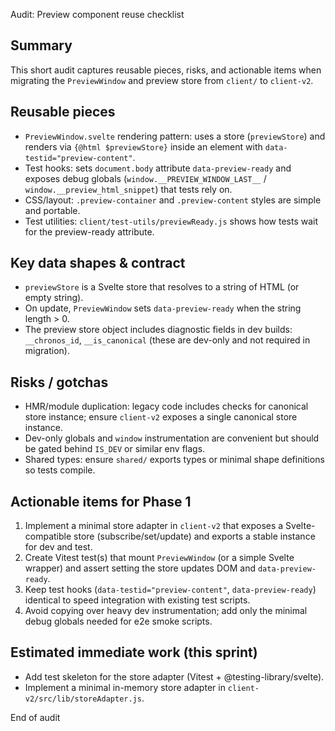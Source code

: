 Audit: Preview component reuse checklist

## Summary

This short audit captures reusable pieces, risks, and actionable items when migrating the `PreviewWindow` and preview store from `client/` to `client-v2`.

## Reusable pieces

- `PreviewWindow.svelte` rendering pattern: uses a store (`previewStore`) and renders via `{@html $previewStore}` inside an element with `data-testid="preview-content"`.
- Test hooks: sets `document.body` attribute `data-preview-ready` and exposes debug globals (`window.__PREVIEW_WINDOW_LAST__` / `window.__preview_html_snippet`) that tests rely on.
- CSS/layout: `.preview-container` and `.preview-content` styles are simple and portable.
- Test utilities: `client/test-utils/previewReady.js` shows how tests wait for the preview-ready attribute.

## Key data shapes & contract

- `previewStore` is a Svelte store that resolves to a string of HTML (or empty string).
- On update, `PreviewWindow` sets `data-preview-ready` when the string length > 0.
- The preview store object includes diagnostic fields in dev builds: `__chronos_id`, `__is_canonical` (these are dev-only and not required in migration).

## Risks / gotchas

- HMR/module duplication: legacy code includes checks for canonical store instance; ensure `client-v2` exposes a single canonical store instance.
- Dev-only globals and `window` instrumentation are convenient but should be gated behind `IS_DEV` or similar env flags.
- Shared types: ensure `shared/` exports types or minimal shape definitions so tests compile.

## Actionable items for Phase 1

1. Implement a minimal store adapter in `client-v2` that exposes a Svelte-compatible store (subscribe/set/update) and exports a stable instance for dev and test.
2. Create Vitest test(s) that mount `PreviewWindow` (or a simple Svelte wrapper) and assert setting the store updates DOM and `data-preview-ready`.
3. Keep test hooks (`data-testid="preview-content"`, `data-preview-ready`) identical to speed integration with existing test scripts.
4. Avoid copying over heavy dev instrumentation; add only the minimal debug globals needed for e2e smoke scripts.

## Estimated immediate work (this sprint)

- Add test skeleton for the store adapter (Vitest + @testing-library/svelte).
- Implement a minimal in-memory store adapter in `client-v2/src/lib/storeAdapter.js`.

End of audit

